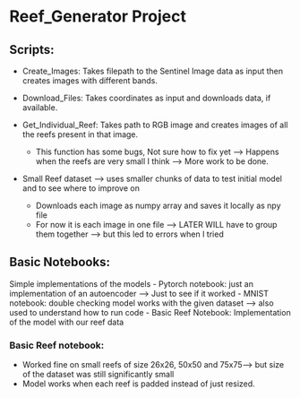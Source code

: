 # Reef_Generator Project

## Scripts:
- Create_Images: Takes filepath to the Sentinel Image data as input then creates images with different bands.
- Download_Files: Takes coordinates as input and downloads data, if available.
- Get_Individual_Reef: Takes path to RGB image and creates images of all the reefs present in that image.
    - This function has some bugs, Not sure how to fix yet --> Happens when the reefs are very small I think --> More work to be done.

- Small Reef dataset --> uses smaller chunks of data to test initial model and to see where to improve on
    - Downloads each image as numpy array and saves it locally as npy file 
    - For now it is each image in one file --> LATER WILL have to group them together --> but this led to errors when I tried

## Basic Notebooks:
Simple implementations of the models 
    - Pytorch notebook: just an implementation of an autoencoder --> Just to see if it worked
    - MNIST notebook: double checking model works with the given dataset --> also used to understand how to run code
    - Basic Reef Notebook: Implementation of the model with our reef data
    
### Basic Reef notebook:
- Worked fine on small reefs of size 26x26, 50x50 and 75x75--> but size of the dataset was still significantly small
- Model works when each reef is padded instead of just resized.
